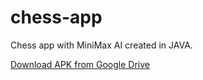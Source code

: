 # chess-app
Chess app with MiniMax AI created in JAVA. 

[Download APK from Google Drive](https://drive.google.com/file/d/1SSbkuoWHtXlkAZxTJMY8VAdy26TQzIgH/view?usp=sharing)
